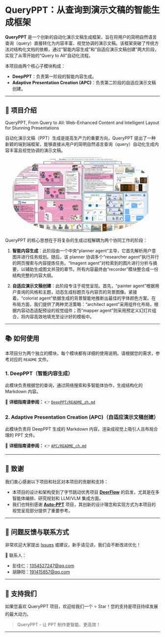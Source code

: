 

# QueryPPT：从查询到演示文稿的智能生成框架

**QueryPPT** 是一个创新的自动化演示文稿生成框架，旨在将用户的简明自然语言查询（query）直接转化为内容丰富、视觉协调的演示文稿。该框架突破了传统方法对结构化文档的依赖，通过“智能内容生成”和“自适应演示文稿创建”两大阶段，实现了从零开始的“Query to All”自动化流程。

本项目由两个核心子模块构成：

* **DeepPPT**：负责第一阶段的智能内容生成。
* **Adaptive Presentation Creation (APC)**：负责第二阶段的自适应演示文稿创建。

---

## 📖 项目介绍

QueryPPT, From Query to All: Web-Enhanced Content and Intelligent Layout for Stunning Presentations

自动化演示文稿（PPT）生成是提高生产力的重要方向，QueryPPT 提出了一种新颖的端到端框架，能够直接从用户的简明自然语言查询（query）自动化生成内容丰富且视觉协调的演示文稿。


<p align="center" width="100%">
<img src="https://github.com/simon-p-j-r/QueryPPT/blob/main/QueryPPT.png" alt="QueryPPT 架构图" style="width: 90%; height: auto; display: inline-block; margin: auto; border-radius: 40%;">
</p>

QueryPPT 的核心思想在于将复杂的生成过程解耦为两个协同工作的阶段：

1. **智能内容生成**：此阶段由一个中央“planner agent”主导，它首先解析用户意图并进行任务规划。随后，该 planner 协调多个“researcher agent”执行并行的网页搜索与内容提炼任务。“Imagent agent”对检索到的图片进行分析与摘要，以辅助生成图文并茂的章节。所有内容最终由“recorder”模块整合成一份结构完整的内容大纲。

2. **自适应演示文稿创建**：此阶段专注于视觉呈现。首先，“painter agent”根据用户查询的风格和主题，动态生成标题页与内容页的背景图像。紧接着，“colorist agent”依据生成的背景智能地推断出最佳的字体颜色方案。在布局方面，我们提供了两种灵活策略：“architect agent”采用组件化布局，根据内容动态适配预设的视觉组件；而“mapper agent”则采用预定义幻灯片组合，将内容高效地填充至设计好的模板中。

---

## 📚 如何使用

本项目分为两个独立的模块，每个模块都有详细的使用说明。请根据您的需求，参考对应的 `README` 文件。

### 1. DeepPPT（智能内容生成）

此模块负责根据您的查询，通过网络搜索和多智能体协作，生成结构化的 Markdown 内容。

📘 **详细指南请参阅：**
👉 [`DeepPPT/README_zh.md`](DeepPPT/README_zh.md)

### 2. Adaptive Presentation Creation (APC)（自适应演示文稿创建）

此模块负责将 DeepPPT 生成的 Markdown 内容，渲染成视觉上吸引人且布局合理的 PPT 文件。

📘 **详细指南请参阅：**
👉 [`APC/README_ch.md`](APC/README_ch.md)

---

## 🙏 致谢

我们衷心感谢以下项目和社区对本项目的贡献和支持：

* 本项目的设计和架构受到了字节跳动优秀项目 **[DeerFlow](https://github.com/bytedance/deer-flow)** 的启发，尤其是在多智能体编排、研究规划和 LLM/VLM 集成方面。
* 我们也特别感谢 **[Auto-PPT](https://github.com/limaoyi1/Auto-PPT)** 项目，其创新的设计理念和实现方式为本项目的视觉呈现部分提供了重要参考。

---

## 💬 问题反馈与联系方式

非常欢迎大家提出 [Issues](https://github.com/YourRepo/QueryPPT/issues) 或建议，新手请见谅，我们会不断改进优化！

📮 联系人：

* 彭佳仁：[1354527247@qq.com](mailto:1354527247@qq.com)
* 胡静阳：[191415857@qq.com](mailto:191415857@qq.com)

---

## 🌟 支持我们

如果您喜欢 QueryPPT 项目，欢迎给我们一个 ⭐ Star！您的支持是项目持续发展的最大动力。

> QueryPPT - 让 PPT 制作更智能、更高效！

---
